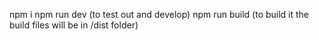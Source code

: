 npm i
npm run dev (to test out and develop)
npm run build (to build it the build files will be in /dist folder)
